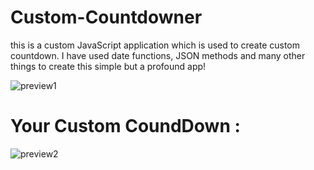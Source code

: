 # Custom-Countdowner
this is a custom JavaScript application which is used to create custom countdown. I have used date functions, JSON methods and many other things to create this simple but a profound app! 

![preview1](https://user-images.githubusercontent.com/75898512/102778899-5fc9bf00-43b9-11eb-8af0-5e14916e59c7.png)

# Your Custom CoundDown :


![preview2](https://user-images.githubusercontent.com/75898512/102779045-999ac580-43b9-11eb-8cb3-e644b53c8761.png)



